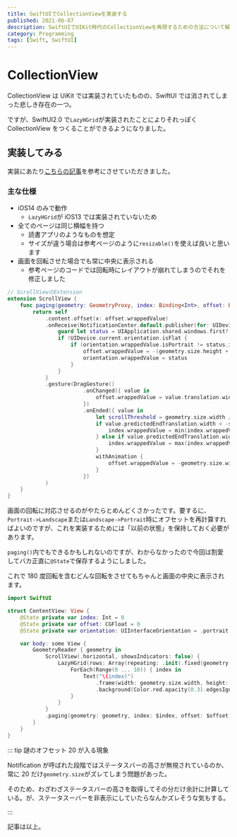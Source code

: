 ```yaml
---
title: SwiftUIでCollectionViewを実装する
published: 2021-06-07
description: SwiftUIでUIKit時代のCollectionViewを再現するための方法について解説
category: Programming
tags: [Swift, SwiftUI]
---
```


# CollectionView

CollectionView は UiKit では実装されていたものの、SwiftUI では消されてしまった悲しき存在の一つ。

ですが、SwiftUI2.0 で`LazyHGrid`が実装されたことによりそれっぽく CollectionView をつくることができるようになりました。

## 実装してみる

実装にあたり[こちらの記事](https://qiita.com/yuki_m/items/b2ee2f93e1eb94aaf079)を参考にさせていただきました。

### 主な仕様

- iOS14 のみで動作
  - `LazyHGrid`が iOS13 では実装されていないため
- 全てのページは同じ横幅を持つ
  - 読書アプリのようなものを想定
  - サイズが違う場合は参考ページのように`resizable()`を使えば良いと思います
- 画面を回転させた場合でも常に中央に表示される
  - 参考ページのコードでは回転時にレイアウトが崩れてしまうのでそれを修正しました

```swift
// ScrollViewのExtension
extension ScrollView {
    func paging(geometry: GeometryProxy, index: Binding<Int>, offset: Binding<CGFloat>, orientation: Binding<UIInterfaceOrientation>) -> some View {
        return self
            .content.offset(x: offset.wrappedValue)
            .onReceive(NotificationCenter.default.publisher(for: UIDevice.orientationDidChangeNotification)) { _ in
                guard let status = UIApplication.shared.windows.first?.windowScene?.interfaceOrientation else { return }
                if !UIDevice.current.orientation.isFlat {
                    if (orientation.wrappedValue.isPortrait != status.isPortrait) || (orientation.wrappedValue.isLandscape != status.isLandscape) {
                        offset.wrappedValue = -(geometry.size.height + (UIApplication.shared.windows.first?.windowScene?.statusBarManager?.statusBarFrame.height ?? 0)) * CGFloat(index.wrappedValue)
                        orientation.wrappedValue = status
                    }
                }
            }
            .gesture(DragGesture()
                        .onChanged({ value in
                            offset.wrappedValue = value.translation.width - geometry.size.width * CGFloat(index.wrappedValue)
                        })
                        .onEnded({ value in
                            let scrollThreshold = geometry.size.width / 2
                            if value.predictedEndTranslation.width < -scrollThreshold {
                                index.wrappedValue = min(index.wrappedValue + 1, 10)
                            } else if value.predictedEndTranslation.width > scrollThreshold {
                                index.wrappedValue = max(index.wrappedValue - 1, 0)
                            }
                            withAnimation {
                                offset.wrappedValue = -geometry.size.width * CGFloat(index.wrappedValue)
                            }
                        })
            )
    }
}
```

画面の回転に対応させるのがやたらとめんどくさかったです。要するに、`Portrait->Landscape`または`Landscape->Portrait`時にオフセットを再計算すればよいのですが、これを実装するためには「以前の状態」を保持しておく必要があります。

`paging()`内でもできるかもしれないのですが、わからなかったので今回は割愛してバカ正直に`@State`で保存するようにしました。

これで 180 度回転を含むどんな回転をさせてもちゃんと画面の中央に表示されます。

```swift
import SwiftUI

struct ContentView: View {
    @State private var index: Int = 0
    @State private var offset: CGFloat = 0
    @State private var orientation: UIInterfaceOrientation = .portrait

    var body: some View {
        GeometryReader { geometry in
            ScrollView(.horizontal, showsIndicators: false) {
                LazyHGrid(rows: Array(repeating: .init(.fixed(geometry.size.height)), count: 1), alignment: .center, spacing: 0, pinnedViews: []) {
                    ForEach(Range(0 ... 10)) { index in
                        Text("\(index)")
                            .frame(width: geometry.size.width, height: geometry.size.height, alignment: .center)
                            .background(Color.red.opacity(0.3).edgesIgnoringSafeArea(.all))
                    }
                }
            }
            .paging(geometry: geometry, index: $index, offset: $offset, orientation: orientation)
        }
    }
}
```

::: tip 謎のオフセット 20 が入る現象

Notification が呼ばれた段階ではステータスバーの高さが無視されているのか、常に 20 だけ`geometry.size`がズレてしまう問題があった。

そのため、わざわざステータスバーの高さを取得してその分だけ余計に計算している。が、ステータスーバーを非表示にしていたらなんかズレそうな気もする。

:::

記事は以上。
